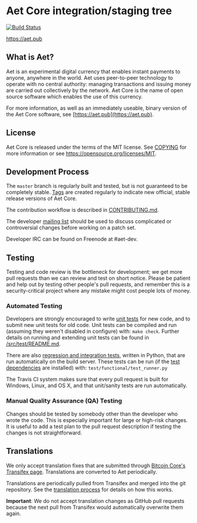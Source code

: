 Aet Core integration/staging tree
=====================================

[![Build Status](https://travis-ci.org/aet-project/aet.svg?branch=master)](https://travis-ci.org/aet-project/aet)

https://aet.pub

What is Aet?
----------------

Aet is an experimental digital currency that enables instant payments to
anyone, anywhere in the world. Aet uses peer-to-peer technology to operate
with no central authority: managing transactions and issuing money are carried
out collectively by the network. Aet Core is the name of open source
software which enables the use of this currency.

For more information, as well as an immediately useable, binary version of
the Aet Core software, see [https://aet.pub](https://aet.pub).

License
-------

Aet Core is released under the terms of the MIT license. See [COPYING](COPYING) for more
information or see https://opensource.org/licenses/MIT.

Development Process
-------------------

The `master` branch is regularly built and tested, but is not guaranteed to be
completely stable. [Tags](https://github.com/aet-project/aet/tags) are created
regularly to indicate new official, stable release versions of Aet Core.

The contribution workflow is described in [CONTRIBUTING.md](CONTRIBUTING.md).

The developer [mailing list](https://groups.google.com/forum/#!forum/aet-dev)
should be used to discuss complicated or controversial changes before working
on a patch set.

Developer IRC can be found on Freenode at #aet-dev.

Testing
-------

Testing and code review is the bottleneck for development; we get more pull
requests than we can review and test on short notice. Please be patient and help out by testing
other people's pull requests, and remember this is a security-critical project where any mistake might cost people
lots of money.

### Automated Testing

Developers are strongly encouraged to write [unit tests](src/test/README.md) for new code, and to
submit new unit tests for old code. Unit tests can be compiled and run
(assuming they weren't disabled in configure) with: `make check`. Further details on running
and extending unit tests can be found in [/src/test/README.md](/src/test/README.md).

There are also [regression and integration tests](/test), written
in Python, that are run automatically on the build server.
These tests can be run (if the [test dependencies](/test) are installed) with: `test/functional/test_runner.py`

The Travis CI system makes sure that every pull request is built for Windows, Linux, and OS X, and that unit/sanity tests are run automatically.

### Manual Quality Assurance (QA) Testing

Changes should be tested by somebody other than the developer who wrote the
code. This is especially important for large or high-risk changes. It is useful
to add a test plan to the pull request description if testing the changes is
not straightforward.

Translations
------------

We only accept translation fixes that are submitted through [Bitcoin Core's Transifex page](https://www.transifex.com/projects/p/bitcoin/).
Translations are converted to Aet periodically.

Translations are periodically pulled from Transifex and merged into the git repository. See the
[translation process](doc/translation_process.md) for details on how this works.

**Important**: We do not accept translation changes as GitHub pull requests because the next
pull from Transifex would automatically overwrite them again.
